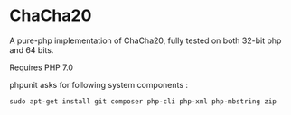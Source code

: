 # ChaCha20

A pure-php implementation of ChaCha20, fully tested on both 32-bit php and 64 bits.

Requires PHP 7.0

phpunit asks for following system components :

    sudo apt-get install git composer php-cli php-xml php-mbstring zip

